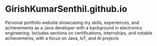 # GirishKumarSenthil.github.io
Personal portfolio website showcasing my skills, experiences, and achievements as a Java developer with a background in electronics engineering. Includes sections on certifications, internships, and notable achievements, with a focus on Java, IoT, and AI projects
